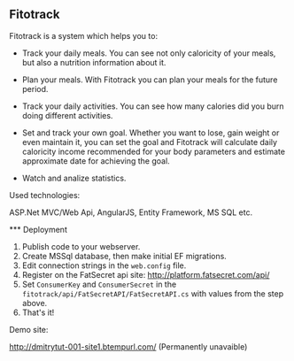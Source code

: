 Fitotrack
---------------

Fitotrack is a system which helps you to: 

* Track your daily meals. 
  You can see not only caloricity of your meals, but also a nutrition 
  information about it.

* Plan your meals.
  With Fitotrack you can plan your meals for the future period.

* Track your daily activities. 
  You can see how many calories did you burn doing different activities.
  
* Set and track your own goal. 
  Whether you want to lose, gain weight or even maintain it, you can set the 
  goal and Fitotrack will calculate daily caloricity income recommended for 
  your body parameters and estimate approximate date for achieving the goal.
  
* Watch and analize statistics.


Used technologies:

ASP.Net MVC/Web Api, AngularJS, Entity Framework, MS SQL etc.


*** Deployment

1. Publish code to your webserver.
2. Create MSSql database, then make initial EF migrations. 
3. Edit connection strings in the ```web.config``` file.
4. Register on the FatSecret api site: http://platform.fatsecret.com/api/
4. Set `ConsumerKey` and `ConsumerSecret` in the ```fitotrack/api/FatSecretAPI/FatSecretAPI.cs``` with values from the step above.
5. That's it!


Demo site:

http://dmitrytut-001-site1.btempurl.com/      (Permanently unavaible)

